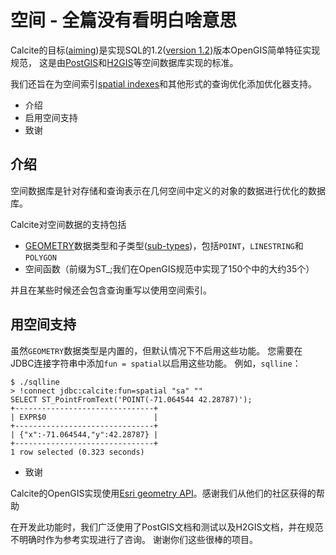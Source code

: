 # 空间 -  全篇没有看明白啥意思
Calcite的目标([aiming](https://issues.apache.org/jira/browse/CALCITE-1968))是实现SQL的1.2([version 1.2](http://www.opengeospatial.org/standards/sfs))版本OpenGIS简单特征实现规范，
这是由[PostGIS](https://postgis.net/)和[H2GIS](http://www.h2gis.org/)等空间数据库实现的标准。

我们还旨在为空间索引[spatial indexes](https://issues.apache.org/jira/browse/CALCITE-1861)和其他形式的查询优化添加优化器支持。

* 介绍
* 启用空间支持
* 致谢

## 介绍

空间数据库是针对存储和查询表示在几何空间中定义的对象的数据进行优化的数据库。

Calcite对空间数据的支持包括

* [GEOMETRY]()数据类型和子类型([sub-types]())，包括`POINT`，`LINESTRING`和`POLYGON`
* 空间函数（前缀为ST_;我们在OpenGIS规范中实现了150个中的大约35个）

并且在某些时候还会包含查询重写以使用空间索引。

## 用空间支持

虽然`GEOMETRY`数据类型是内置的，但默认情况下不启用这些功能。
您需要在JDBC连接字符串中添加`fun = spatial`以启用这些功能。
例如，`sqlline`：
```
$ ./sqlline
> !connect jdbc:calcite:fun=spatial "sa" ""
SELECT ST_PointFromText('POINT(-71.064544 42.28787)');
+-------------------------------+
| EXPR$0                        |
+-------------------------------+
| {"x":-71.064544,"y":42.28787} |
+-------------------------------+
1 row selected (0.323 seconds)
```

* 致谢

Calcite的OpenGIS实现使用[Esri geometry API](https://github.com/Esri/geometry-api-java)。感谢我们从他们的社区获得的帮助

在开发此功能时，我们广泛使用了PostGIS文档和测试以及H2GIS文档，并在规范不明确时作为参考实现进行了咨询。
谢谢你们这些很棒的项目。

